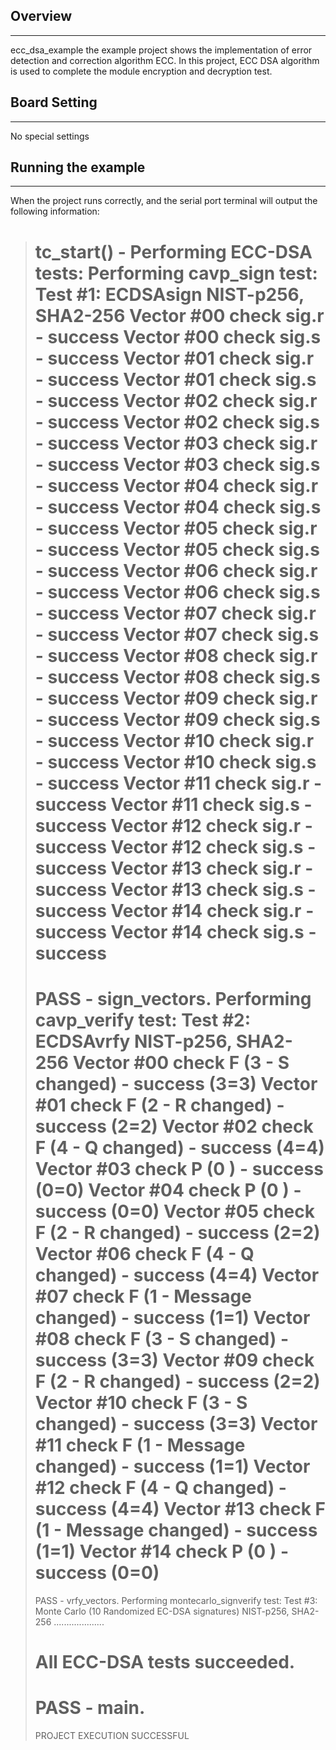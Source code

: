 ## Overview
***
ecc_dsa_example the example project shows the implementation of error detection and correction algorithm ECC. In this project, ECC DSA algorithm is used to complete the module encryption and decryption test.

## Board Setting
***
No special settings

## Running the example
***
When the project runs correctly, and the serial port terminal will output the following information:
> tc_start() - Performing ECC-DSA tests:
> Performing cavp_sign test:
> Test #1: ECDSAsign NIST-p256, SHA2-256
>   Vector #00 check sig.r - success
>   Vector #00 check sig.s - success
>   Vector #01 check sig.r - success
>   Vector #01 check sig.s - success
>   Vector #02 check sig.r - success
>   Vector #02 check sig.s - success
>   Vector #03 check sig.r - success
>   Vector #03 check sig.s - success
>   Vector #04 check sig.r - success
>   Vector #04 check sig.s - success
>   Vector #05 check sig.r - success
>   Vector #05 check sig.s - success
>   Vector #06 check sig.r - success
>   Vector #06 check sig.s - success
>   Vector #07 check sig.r - success
>   Vector #07 check sig.s - success
>   Vector #08 check sig.r - success
>   Vector #08 check sig.s - success
>   Vector #09 check sig.r - success
>   Vector #09 check sig.s - success
>   Vector #10 check sig.r - success
>   Vector #10 check sig.s - success
>   Vector #11 check sig.r - success
>   Vector #11 check sig.s - success
>   Vector #12 check sig.r - success
>   Vector #12 check sig.s - success
>   Vector #13 check sig.r - success
>   Vector #13 check sig.s - success
>   Vector #14 check sig.r - success
>   Vector #14 check sig.s - success
> ===================================================================
> PASS - sign_vectors.
> Performing cavp_verify test:
> Test #2: ECDSAvrfy NIST-p256, SHA2-256
>   Vector #00 check F (3 - S changed) - success (3=3)
>   Vector #01 check F (2 - R changed) - success (2=2)
>   Vector #02 check F (4 - Q changed) - success (4=4)
>   Vector #03 check P (0 ) - success (0=0)
>   Vector #04 check P (0 ) - success (0=0)
>   Vector #05 check F (2 - R changed) - success (2=2)
>   Vector #06 check F (4 - Q changed) - success (4=4)
>   Vector #07 check F (1 - Message changed) - success (1=1)
>   Vector #08 check F (3 - S changed) - success (3=3)
>   Vector #09 check F (2 - R changed) - success (2=2)
>   Vector #10 check F (3 - S changed) - success (3=3)
>   Vector #11 check F (1 - Message changed) - success (1=1)
>   Vector #12 check F (4 - Q changed) - success (4=4)
>   Vector #13 check F (1 - Message changed) - success (1=1)
>   Vector #14 check P (0 ) - success (0=0)
> ===================================================================
> PASS - vrfy_vectors.
> Performing montecarlo_signverify test:
> Test #3: Monte Carlo (10 Randomized EC-DSA signatures) NIST-p256, SHA2-256
>   ....................
>
> All ECC-DSA tests succeeded.
> ===================================================================
> PASS - main.
> ===================================================================
> PROJECT EXECUTION SUCCESSFUL